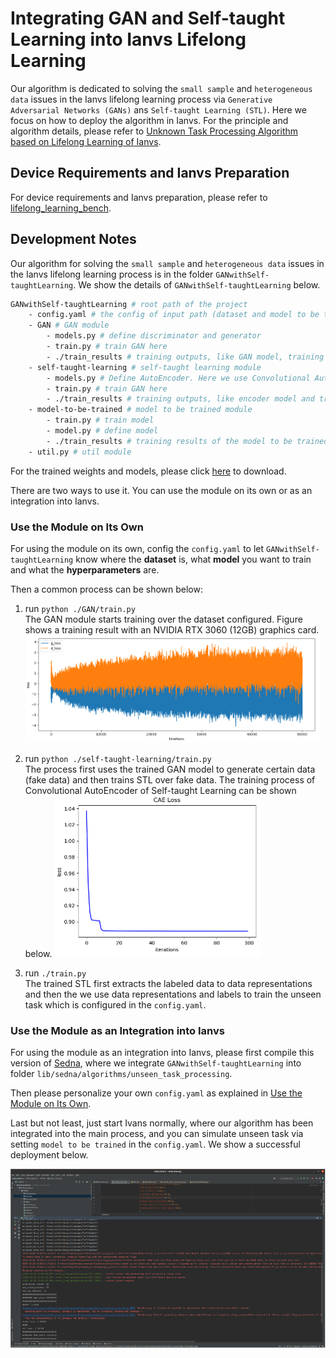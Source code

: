 # Integrating GAN and Self-taught Learning into Ianvs Lifelong Learning

Our algorithm is dedicated to solving the `small sample` and `heterogeneous data` issues in the Ianvs lifelong learning process via `Generative Adversarial Networks (GANs)` ans `Self-taught Learning (STL)`. Here we focus on how to deploy the algorithm in Ianvs. For the principle and algorithm details, please refer to [Unknown Task Processing Algorithm based on Lifelong Learning of Ianvs](../../../../docs/proposals/algorithms/lifelong-learning/Unknown_Task_Processing_Algorithm_based_on_Lifelong_Learning_of_Ianvs.md).  

## Device Requirements and Ianvs Preparation

For device requirements and Ianvs preparation, please refer to [lifelong_learning_bench](../../../cityscapes-synthia/lifelong_learning_bench/curb-detection/README.md).
  
## Development Notes 

Our algorithm for solving the `small sample` and `heterogeneous data` issues in the Ianvs lifelong learning process is in the folder `GANwithSelf-taughtLearning`. We show the details of `GANwithSelf-taughtLearning` below.

```bash
GANwithSelf-taughtLearning # root path of the project
	- config.yaml # the config of input path (dataset and model to be trained) as well as hyperparameter of GAN and Self-taught Learning
	- GAN # GAN module
		- models.py # define discriminator and generator
		- train.py # train GAN here
		- ./train_results # training outputs, like GAN model, training loss and evaluation of GAN
	- self-taught-learning # self-taught learning module
		- models.py # Define AutoEncoder. Here we use Convolutional AutoEncoder (CAE).
		- train.py # train GAN here
		- ./train_results # training outputs, like encoder model and training loss
	- model-to-be-trained # model to be trained module
		- train.py # train model
		- model.py # define model
		- ./train_results # training results of the model to be trained
	- util.py # util module
```
For the trained weights and models, please click [here](https://drive.google.com/drive/folders/1IOQCQ3sntxrbt7RtJIsSlBo0PFrR7Ets?usp=drive_link) to download.    

There are two ways to use it. You can use the module on its own or as an integration into Ianvs.

###  Use the Module on Its Own
For using the module on its own, config the `config.yaml` to let `GANwithSelf-taughtLearning` know where the **dataset** is, what **model** you want to train and what the **hyperparameters** are.

Then a common process can be shown below:

1. run `python ./GAN/train.py`   
The GAN module starts training over the dataset configured. Figure shows a training result with an NVIDIA RTX 3060 (12GB) graphics card.   
![](imgs/GAN_training.png)

2. run `python ./self-taught-learning/train.py`   
The process first uses the trained GAN model to generate certain data (fake data) and then trains STL over fake data. The training process of Convolutional AutoEncoder of Self-taught Learning can be shown below.
![](imgs/vae_training.png)

3. run `./train.py`   
The trained STL first extracts the labeled data to data representations and then the we use data representations and labels to train the unseen task which is configured in the `config.yaml`.


### Use the Module as an Integration into Ianvs
For using the module as an integration into Ianvs, please first compile this version of [Sedna](https://github.com/nailtu30/sedna/tree/ospp-final), where we integrate  `GANwithSelf-taughtLearning` into folder `lib/sedna/algorithms/unseen_task_processing`.    

Then please personalize your own `config.yaml` as explained in [Use the Module on Its Own](###Use%20the%20Module%20on%20Its%20Own).

Last but not least, just start Ivans normally, where our algorithm has been integrated into the main process, and you can simulate unseen task via setting `model to be trained` in the `config.yaml`. We show a successful deployment below.

![](imgs/success_launch.png)
